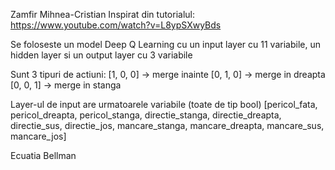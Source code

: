 Zamfir Mihnea-Cristian
Inspirat din tutorialul: https://www.youtube.com/watch?v=L8ypSXwyBds

Se foloseste un model Deep Q Learning cu un input layer cu 11 variabile, un hidden layer si un output layer cu 3 variabile

Sunt 3 tipuri de actiuni:
[1, 0, 0] -> merge inainte
[0, 1, 0] -> merge in dreapta
[0, 0, 1] -> merge in stanga

Layer-ul de input are urmatoarele variabile (toate de tip bool)
[pericol_fata, pericol_dreapta, pericol_stanga,
directie_stanga, directie_dreapta, directie_sus, directie_jos,
mancare_stanga, mancare_dreapta, mancare_sus, mancare_jos]

Ecuatia Bellman
